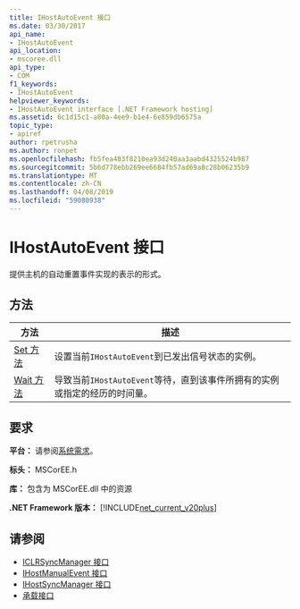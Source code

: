 ```yaml
---
title: IHostAutoEvent 接口
ms.date: 03/30/2017
api_name:
- IHostAutoEvent
api_location:
- mscoree.dll
api_type:
- COM
f1_keywords:
- IHostAutoEvent
helpviewer_keywords:
- IHostAutoEvent interface [.NET Framework hosting]
ms.assetid: 6c1d15c1-a80a-4ee9-b1e4-6e859db6575a
topic_type:
- apiref
author: rpetrusha
ms.author: ronpet
ms.openlocfilehash: fb5fea403f8210ea93d240aa3aabd4325524b987
ms.sourcegitcommit: 5b6d778ebb269ee6684fb57ad69a8c28b06235b9
ms.translationtype: MT
ms.contentlocale: zh-CN
ms.lasthandoff: 04/08/2019
ms.locfileid: "59080938"
---
```

# <a name="ihostautoevent-interface"></a>IHostAutoEvent 接口
提供主机的自动重置事件实现的表示的形式。  
  
## <a name="methods"></a>方法  
  
|方法|描述|  
|------------|-----------------|  
|[Set 方法](../../../../docs/framework/unmanaged-api/hosting/ihostautoevent-set-method.md)|设置当前`IHostAutoEvent`到已发出信号状态的实例。|  
|[Wait 方法](../../../../docs/framework/unmanaged-api/hosting/ihostautoevent-wait-method.md)|导致当前`IHostAutoEvent`等待，直到该事件所拥有的实例或指定的经历的时间量。|  
  
## <a name="requirements"></a>要求  
 **平台：** 请参阅[系统需求](../../../../docs/framework/get-started/system-requirements.md)。  
  
 **标头：** MSCorEE.h  
  
 **库：** 包含为 MSCorEE.dll 中的资源  
  
 **.NET Framework 版本：** [!INCLUDE[net_current_v20plus](../../../../includes/net-current-v20plus-md.md)]  
  
## <a name="see-also"></a>请参阅

- [ICLRSyncManager 接口](../../../../docs/framework/unmanaged-api/hosting/iclrsyncmanager-interface.md)
- [IHostManualEvent 接口](../../../../docs/framework/unmanaged-api/hosting/ihostmanualevent-interface.md)
- [IHostSyncManager 接口](../../../../docs/framework/unmanaged-api/hosting/ihostsyncmanager-interface.md)
- [承载接口](../../../../docs/framework/unmanaged-api/hosting/hosting-interfaces.md)
